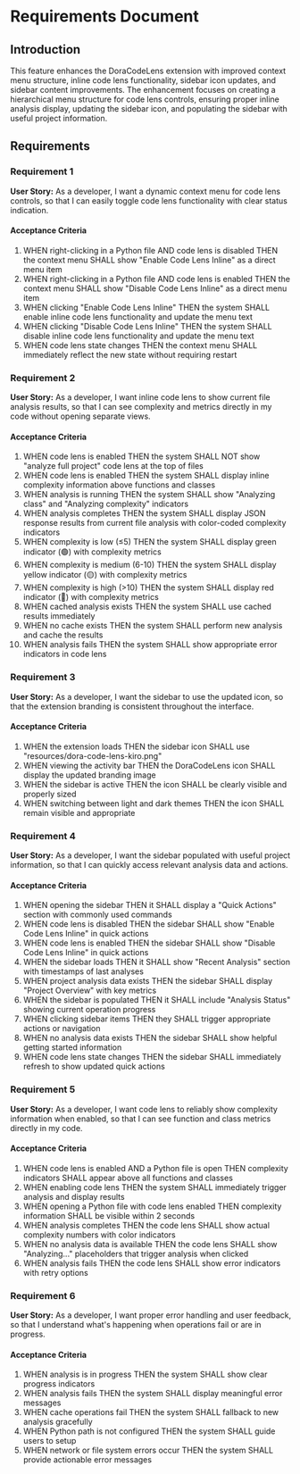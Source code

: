 # Requirements Document

## Introduction

This feature enhances the DoraCodeLens extension with improved context menu structure, inline code lens functionality, sidebar icon updates, and sidebar content improvements. The enhancement focuses on creating a hierarchical menu structure for code lens controls, ensuring proper inline analysis display, updating the sidebar icon, and populating the sidebar with useful project information.

## Requirements

### Requirement 1

**User Story:** As a developer, I want a dynamic context menu for code lens controls, so that I can easily toggle code lens functionality with clear status indication.

#### Acceptance Criteria

1. WHEN right-clicking in a Python file AND code lens is disabled THEN the context menu SHALL show "Enable Code Lens Inline" as a direct menu item
2. WHEN right-clicking in a Python file AND code lens is enabled THEN the context menu SHALL show "Disable Code Lens Inline" as a direct menu item
3. WHEN clicking "Enable Code Lens Inline" THEN the system SHALL enable inline code lens functionality and update the menu text
4. WHEN clicking "Disable Code Lens Inline" THEN the system SHALL disable inline code lens functionality and update the menu text
5. WHEN code lens state changes THEN the context menu SHALL immediately reflect the new state without requiring restart

### Requirement 2

**User Story:** As a developer, I want inline code lens to show current file analysis results, so that I can see complexity and metrics directly in my code without opening separate views.

#### Acceptance Criteria

1. WHEN code lens is enabled THEN the system SHALL NOT show "analyze full project" code lens at the top of files
2. WHEN code lens is enabled THEN the system SHALL display inline complexity information above functions and classes
3. WHEN analysis is running THEN the system SHALL show "Analyzing class" and "Analyzing complexity" indicators
4. WHEN analysis completes THEN the system SHALL display JSON response results from current file analysis with color-coded complexity indicators
5. WHEN complexity is low (≤5) THEN the system SHALL display green indicator (🟢) with complexity metrics
6. WHEN complexity is medium (6-10) THEN the system SHALL display yellow indicator (🟡) with complexity metrics
7. WHEN complexity is high (>10) THEN the system SHALL display red indicator (🔴) with complexity metrics
8. WHEN cached analysis exists THEN the system SHALL use cached results immediately
9. WHEN no cache exists THEN the system SHALL perform new analysis and cache the results
10. WHEN analysis fails THEN the system SHALL show appropriate error indicators in code lens

### Requirement 3

**User Story:** As a developer, I want the sidebar to use the updated icon, so that the extension branding is consistent throughout the interface.

#### Acceptance Criteria

1. WHEN the extension loads THEN the sidebar icon SHALL use "resources/dora-code-lens-kiro.png"
2. WHEN viewing the activity bar THEN the DoraCodeLens icon SHALL display the updated branding image
3. WHEN the sidebar is active THEN the icon SHALL be clearly visible and properly sized
4. WHEN switching between light and dark themes THEN the icon SHALL remain visible and appropriate

### Requirement 4

**User Story:** As a developer, I want the sidebar populated with useful project information, so that I can quickly access relevant analysis data and actions.

#### Acceptance Criteria

1. WHEN opening the sidebar THEN it SHALL display a "Quick Actions" section with commonly used commands
2. WHEN code lens is disabled THEN the sidebar SHALL show "Enable Code Lens Inline" in quick actions
3. WHEN code lens is enabled THEN the sidebar SHALL show "Disable Code Lens Inline" in quick actions
4. WHEN the sidebar loads THEN it SHALL show "Recent Analysis" section with timestamps of last analyses
5. WHEN project analysis data exists THEN the sidebar SHALL display "Project Overview" with key metrics
6. WHEN the sidebar is populated THEN it SHALL include "Analysis Status" showing current operation progress
7. WHEN clicking sidebar items THEN they SHALL trigger appropriate actions or navigation
8. WHEN no analysis data exists THEN the sidebar SHALL show helpful getting started information
9. WHEN code lens state changes THEN the sidebar SHALL immediately refresh to show updated quick actions

### Requirement 5

**User Story:** As a developer, I want code lens to reliably show complexity information when enabled, so that I can see function and class metrics directly in my code.

#### Acceptance Criteria

1. WHEN code lens is enabled AND a Python file is open THEN complexity indicators SHALL appear above all functions and classes
2. WHEN enabling code lens THEN the system SHALL immediately trigger analysis and display results
3. WHEN opening a Python file with code lens enabled THEN complexity information SHALL be visible within 2 seconds
4. WHEN analysis completes THEN the code lens SHALL show actual complexity numbers with color indicators
5. WHEN no analysis data is available THEN the code lens SHALL show "Analyzing..." placeholders that trigger analysis when clicked
6. WHEN analysis fails THEN the code lens SHALL show error indicators with retry options

### Requirement 6

**User Story:** As a developer, I want proper error handling and user feedback, so that I understand what's happening when operations fail or are in progress.

#### Acceptance Criteria

1. WHEN analysis is in progress THEN the system SHALL show clear progress indicators
2. WHEN analysis fails THEN the system SHALL display meaningful error messages
3. WHEN cache operations fail THEN the system SHALL fallback to new analysis gracefully
4. WHEN Python path is not configured THEN the system SHALL guide users to setup
5. WHEN network or file system errors occur THEN the system SHALL provide actionable error messages